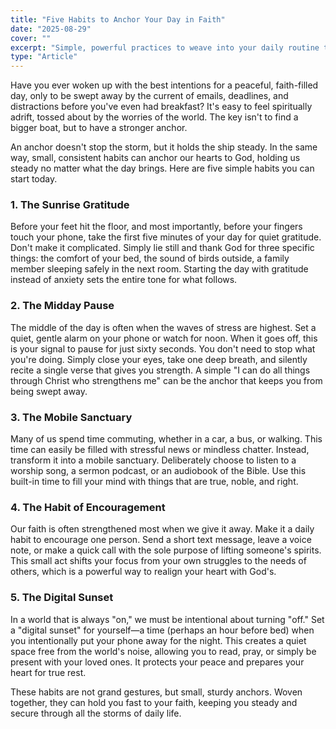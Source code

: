 ```yaml
---
title: "Five Habits to Anchor Your Day in Faith"
date: "2025-08-29"
cover: ""
excerpt: "Simple, powerful practices to weave into your daily routine that will strengthen your spiritual foundation."
type: "Article"
---
```


Have you ever woken up with the best intentions for a peaceful, faith-filled day, only to be swept away by the current of emails, deadlines, and distractions before you've even had breakfast? It's easy to feel spiritually adrift, tossed about by the worries of the world. The key isn't to find a bigger boat, but to have a stronger anchor.

An anchor doesn't stop the storm, but it holds the ship steady. In the same way, small, consistent habits can anchor our hearts to God, holding us steady no matter what the day brings. Here are five simple habits you can start today.

### 1. The Sunrise Gratitude
Before your feet hit the floor, and most importantly, before your fingers touch your phone, take the first five minutes of your day for quiet gratitude. Don't make it complicated. Simply lie still and thank God for three specific things: the comfort of your bed, the sound of birds outside, a family member sleeping safely in the next room. Starting the day with gratitude instead of anxiety sets the entire tone for what follows.

### 2. The Midday Pause
The middle of the day is often when the waves of stress are highest. Set a quiet, gentle alarm on your phone or watch for noon. When it goes off, this is your signal to pause for just sixty seconds. You don't need to stop what you're doing. Simply close your eyes, take one deep breath, and silently recite a single verse that gives you strength. A simple "I can do all things through Christ who strengthens me" can be the anchor that keeps you from being swept away.

### 3. The Mobile Sanctuary
Many of us spend time commuting, whether in a car, a bus, or walking. This time can easily be filled with stressful news or mindless chatter. Instead, transform it into a mobile sanctuary. Deliberately choose to listen to a worship song, a sermon podcast, or an audiobook of the Bible. Use this built-in time to fill your mind with things that are true, noble, and right.

### 4. The Habit of Encouragement
Our faith is often strengthened most when we give it away. Make it a daily habit to encourage one person. Send a short text message, leave a voice note, or make a quick call with the sole purpose of lifting someone's spirits. This small act shifts your focus from your own struggles to the needs of others, which is a powerful way to realign your heart with God's.

### 5. The Digital Sunset
In a world that is always "on," we must be intentional about turning "off." Set a "digital sunset" for yourself—a time (perhaps an hour before bed) when you intentionally put your phone away for the night. This creates a quiet space free from the world's noise, allowing you to read, pray, or simply be present with your loved ones. It protects your peace and prepares your heart for true rest.

These habits are not grand gestures, but small, sturdy anchors. Woven together, they can hold you fast to your faith, keeping you steady and secure through all the storms of daily life.
